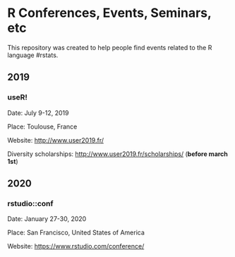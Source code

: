 # R Conferences, Events, Seminars, etc
This repository was created to help people find events related to the R language #rstats. 

## 2019
### useR!
Date: July 9-12, 2019

Place: Toulouse, France

Website: http://www.user2019.fr/

Diversity scholarships: http://www.user2019.fr/scholarships/  (**before march 1st**)

## 2020
### rstudio::conf
Date: January 27-30, 2020

Place: San Francisco, United States of America

Website: https://www.rstudio.com/conference/
